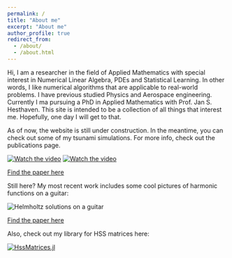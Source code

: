 ```yaml
---
permalink: /
title: "About me"
excerpt: "About me"
author_profile: true
redirect_from: 
  - /about/
  - /about.html
---
```


Hi, I am a researcher in the field of Applied Mathematics with special interest in Numerical Linear Algebra, PDEs and Statistical Learning. In other words, I like numerical algorithms that are applicable to real-world problems. I have previous studied Physics and Aerospace engineering. Currently I ma pursuing a PhD in Applied Mathematics with Prof. Jan S. Hesthaven. This site is intended to be a collection of all things that interest me. Hopefully, one day I will get to that.

As of now, the website is still under construction. In the meantime, you can check out some of my tsunami simulations. For more info, check out the publications page.

[![Watch the video](https://bonevbs.github.io/files/amr_showcase_prev.png)](https://bonevbs.github.io/files/amr_showcase.mp4) 
[![Watch the video](https://bonevbs.github.io/files/tohoku_prev.png)](https://bonevbs.github.io/files/tohoku.mp4)

[Find the paper here](https://infoscience.epfl.ch/record/232449?ln=en)

Still here? My most recent work includes some cool pictures of harmonic functions on a guitar:

![Helmholtz solutions on a guitar](https://bonevbs.github.io/files/guitars_hprecon.png)

[Find the paper here](https://infoscience.epfl.ch/record/279971?ln=en)

Also, check out my library for HSS matrices here:

[![HssMatrices.jl](https://raw.githubusercontent.com/bonevbs/HssMatrices.jl/main/img/plotranks.svg)](https://github.com/bonevbs/HssMatrices.jl)
